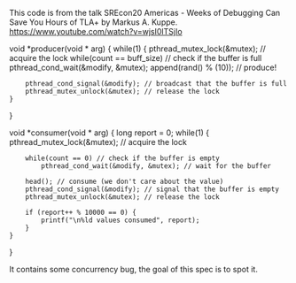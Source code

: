 This code is from the talk SREcon20 Americas - Weeks of Debugging Can Save You Hours of TLA+ by Markus A. Kuppe.
https://www.youtube.com/watch?v=wjsI0lTSjIo


void *producer(void * arg) {
    while(1) {
        pthread_mutex_lock(&mutex); // acquire the lock
        while(count == buff_size) // check if the buffer is full
            pthread_cond_wait(&modify, &mutex);
        append(rand() % (10)); // produce!
            
        pthread_cond_signal(&modify); // broadcast that the buffer is full
        pthread_mutex_unlock(&mutex); // release the lock
    }
}

void *consumer(void * arg) {
    long report = 0;
    while(1) {
        pthread_mutex_lock(&mutex); // acquire the lock

        while(count == 0) // check if the buffer is empty
            pthread_cond_wait(&modify, &mutex); // wait for the buffer

        head(); // consume (we don't care about the value)
        pthread_cond_signal(&modify); // signal that the buffer is empty
        pthread_mutex_unlock(&mutex); // release the lock
            
        if (report++ % 10000 == 0) {
            printf("\n%ld values consumed", report);
        }
    }
}

It contains some concurrency bug, the goal of this spec is to spot it.
